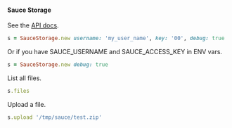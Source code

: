 #### Sauce Storage

See the [API docs](http://saucelabs.com/docs/rest#storage).

```ruby
s = SauceStorage.new username: 'my_user_name', key: '00', debug: true
```

Or if you have SAUCE_USERNAME and SAUCE_ACCESS_KEY in ENV vars.

```ruby
s = SauceStorage.new debug: true
```

List all files.

```ruby
s.files
```
 
Upload a file.

```ruby
s.upload '/tmp/sauce/test.zip'
```